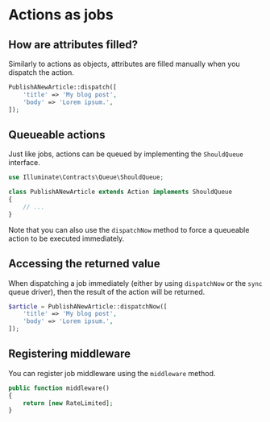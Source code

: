 # Actions as jobs

## How are attributes filled?

Similarly to actions as objects, attributes are filled manually when you dispatch the action.

```php
PublishANewArticle::dispatch([
    'title' => 'My blog post',
    'body' => 'Lorem ipsum.',
]);
```

## Queueable actions

Just like jobs, actions can be queued by implementing the `ShouldQueue` interface.

```php
use Illuminate\Contracts\Queue\ShouldQueue;

class PublishANewArticle extends Action implements ShouldQueue
{
    // ...
}
```

Note that you can also use the `dispatchNow` method to force a queueable action to be executed immediately.

## Accessing the returned value

When dispatching a job immediately (either by using `dispatchNow` or the `sync` queue driver), then the result of the action will be returned.

```php
$article = PublishANewArticle::dispatchNow([
    'title' => 'My blog post',
    'body' => 'Lorem ipsum.',
]);
```

## Registering middleware

You can register job middleware using the `middleware` method.

```php
public function middleware()
{
    return [new RateLimited];
}
```
